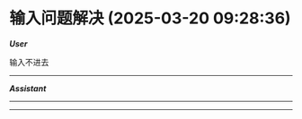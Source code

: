 <!-- Generated by SpecStory -->

# 输入问题解决 (2025-03-20 09:28:36)

_**User**_

输入不进去

---

_**Assistant**_



---



---

